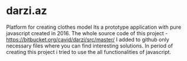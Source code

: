 # darzi.az
Platform for creating clothes model
Its a prototype application with pure javascript created in 2016.
The whole source code of this project - https://bitbucket.org/cavid/darzi/src/master/
I added to github only necessary files where you can find interesting solutions.
In period of creating this project i tried to use the all functionalities of javascript.
